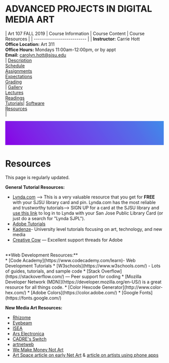 # **ADVANCED PROJECTS IN DIGITAL MEDIA ART**

|  Art 107 FALL 2019  | Course Information  | Course Content | Course Resources |
| -------------------------- |
| **Instructor:** Carrie Hott <br> **Office Location:** Art 311 <br> **Office Hours:** Mondays 11:00am-12:00pm, or by appt <br> **Email:** carolyn.hott@sjsu.edu <br> | [Description](https://carriehott.github.io/sjsu-art107/#course-description) <br>  [Schedule](https://carriehott.github.io/sjsu-art107/schedule) <br> [Assignments](https://carriehott.github.io/sjsu-art107/assignments)<br>  [Expectations](https://carriehott.github.io/sjsu-art107/#course-expectations) <br>[Grading](https://carriehott.github.io/sjsu-art107/grading)<br>| [Gallery](https://carriehott.github.io/sjsu-art107/critiques)<br> [Lectures](https://carriehott.github.io/sjsu-art107/lectures)<br> [Readings](https://carriehott.github.io/sjsu-art107/readings) <br> [Tutorials](https://carriehott.github.io/sjsu-art107/tutorials)| [Software](https://carriehott.github.io/sjsu-art107/programs) <br> [Resources](https://carriehott.github.io/sjsu-art107/resources) <br>|


![DIGITAL MEDIA ART](gradient_5.png)

# Resources
This page is regularly updated.

**General Tutorial Resources:**<br>
* [Lynda.com](https://www.lynda.com) --> This is a very valuable resource that you get for **FREE** with your SJSU library card and pin. Lynda.com has the most reliable and trustworthy tutorials--> SIGN UP for a card at the SJSU library and [use this link](https://www.lynda.com/portal/patron?org=sjlibrary.org&triedlogout=true) to log in to Lynda with your San Jose Public Library Card (or just do a search for "Lynda SJPL").
* [Adobe Tutorials](https://helpx.adobe.com/creative-cloud/tutorials-explore.html)
* [Kadenze](https://www.kadenze.com)- University level tutorials focusing on art, technology, and new media
* [Creative Cow](https://www.creativecow.net/) — Excellent support threads for Adobe

<br>
**Web Development Resources:**<br>
* [Code Academy](https://www.codecademy.com/learn)- Web Development Tutorials
* [W3schools](https://www.w3schools.com/) - Lots of guides, tutorials, and sample code
* [Stack Overflow](https://stackoverflow.com/) — Peer support for coding
* [Mozilla Developer Network (MDN)](https://developer.mozilla.org/en-US/) is a great resource for all things code.
* [Color Hexcode Generator](http://www.color-hex.com/)
* [Adobe Colors](https://color.adobe.com/)
* [Google Fonts](https://fonts.google.com/)

**New Media Art Resources:**<br>
* [Rhizome](http://rhizome.org/)
* [Eyebeam](http://www.eyebeam.org/)
* [ISEA](http://www.isea-web.org/eng/index.html)
* [Ars Electronica](https://www.aec.at/news/en/)
* [CADRE's Switch](http://switch.sjsu.edu/wp/v28/)
* [artnetweb](http://www.artnetweb.com/)
* [We Make Money Not Art](http://we-make-money-not-art.com/)
* [Art Space article on early Net Art](http://www.artspace.com/search/?q=art+tech) & [article on artists using phone apps](http://www.artspace.com/magazine/art_101/art-tech/10-apps-that-are-also-works-of-art-54760)
